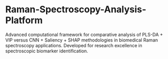 # Raman-Spectroscopy-Analysis-Platform
Advanced computational framework for comparative analysis of PLS-DA + VIP versus CNN + Saliency + SHAP methodologies in biomedical Raman spectroscopy applications. Developed for research excellence in spectroscopic biomarker identification.
